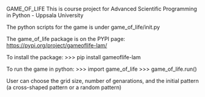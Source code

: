 GAME_OF_LIFE This is course project for Advanced Scientific Programming in Python - Uppsala University

The python scripts for the game is under game_of_life/init.py

The game_of_life package is on the PYPI page: https://pypi.org/project/gameoflife-lam/

To install the package: >>> pip install gameoflife-lam

To run the game in python: 
                            >>> import game_of_life 
                            >>> game_of_life.run()

User can choose the grid size, number of genarations, and the initial pattern (a cross-shaped pattern or a random pattern)
